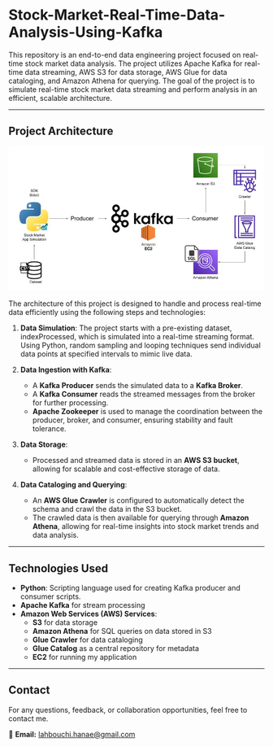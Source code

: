 # Stock-Market-Real-Time-Data-Analysis-Using-Kafka

This repository is an end-to-end data engineering project focused on real-time stock market data analysis. The project utilizes Apache Kafka for real-time data streaming, AWS S3 for data storage, AWS Glue for data cataloging, and Amazon Athena for querying. The goal of the project is to simulate real-time stock market data streaming and perform analysis in an efficient, scalable architecture.

---

## Project Architecture

![Project Architecture](Architecture.jpg "Project Architecture") 

The architecture of this project is designed to handle and process real-time data efficiently using the following steps and technologies:

1. **Data Simulation**: The project starts with a pre-existing dataset, indexProcessed, which is simulated into a real-time streaming format. Using Python, random sampling and looping techniques send individual data points at specified intervals to mimic live data.

2. **Data Ingestion with Kafka**:
   - A **Kafka Producer** sends the simulated data to a **Kafka Broker**.
   - A **Kafka Consumer** reads the streamed messages from the broker for further processing.
   - **Apache Zookeeper** is used to manage the coordination between the producer, broker, and consumer, ensuring stability and fault tolerance.

3. **Data Storage**:
   - Processed and streamed data is stored in an **AWS S3 bucket**, allowing for scalable and cost-effective storage of data.

4. **Data Cataloging and Querying**:
   - An **AWS Glue Crawler** is configured to automatically detect the schema and crawl the data in the S3 bucket.
   - The crawled data is then available for querying through **Amazon Athena**, allowing for real-time insights into stock market trends and data analysis.

---

## Technologies Used

- **Python**: Scripting language used for creating Kafka producer and consumer scripts.
- **Apache Kafka** for stream processing
- **Amazon Web Services (AWS) Services**:  
  - **S3** for data storage  
  - **Amazon Athena** for SQL queries on data stored in S3  
  - **Glue Crawler** for data cataloging  
  - **Glue Catalog** as a central repository for metadata  
  - **EC2** for running my application

---

## Contact 

For any questions, feedback, or collaboration opportunities, feel free to contact me.

📧 **Email:** [lahbouchi.hanae@gmail.com](mailto:lahbouchi.hanae@gmail.com)
